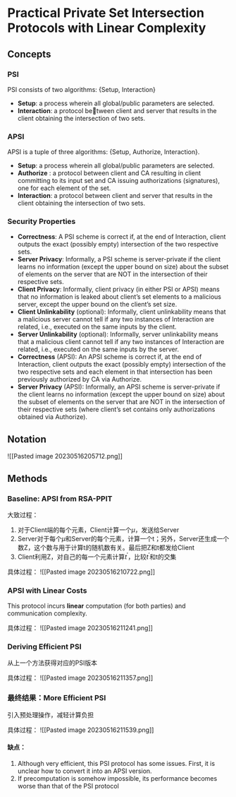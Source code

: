 # Practical Private Set Intersection Protocols with Linear Complexity

## Concepts

### PSI
PSI consists of two algorithms: {Setup, Interaction}
- **Setup**: a process wherein all global/public parameters are selected.
- **Interaction**: a protocol between client and server that results in the client obtaining the intersection of two sets.

### APSI
APSI is a tuple of three algorithms: {Setup, Authorize, Interaction}. 
- **Setup**: a process wherein all global/public parameters are selected.
- **Authorize** : a protocol between client and CA resulting in client committing to its input set and CA issuing authorizations (signatures), one for each element of the set.
- **Interaction**: a protocol between client and server that results in the client obtaining the intersection of two sets.

### Security Properties
- **Correctness**: A PSI scheme is correct if, at the end of Interaction, client outputs the exact (possibly empty) intersection of the two respective sets.
- **Server Privacy**: Informally, a PSI scheme is server-private if the client learns no information (except the upper bound on size) about the subset of elements on the server that are NOT in the intersection of their respective sets.
- **Client Privacy**: Informally, client privacy (in either PSI or APSI) means that no information is leaked about client’s set elements to a malicious server, except the upper bound on the client’s set size.
- **Client Unlinkability** (optional): Informally, client unlinkability means that a malicious server cannot tell if any two instances of Interaction are related, i.e., executed on the same inputs by the client.
- **Server Unlinkability** (optional): Informally, server unlinkability means that a malicious client cannot tell if any two instances of Interaction are related, i.e., executed on the same inputs by the server.
- **Correctness** (APSI): An APSI scheme is correct if, at the end of Interaction, client outputs the exact (possibly empty) intersection of the two respective sets and each element in that intersection has been previously authorized by CA via Authorize.
- **Server Privacy** (APSI): Informally, an APSI scheme is server-private if the client learns no information (except the upper bound on size) about the subset of elements on the server that are NOT in the intersection of their respective sets (where client’s set contains only authorizations obtained via Authorize).

## Notation

![[Pasted image 20230516205712.png]]

## Methods

### Baseline: APSI from RSA-PPIT
大致过程：
1. 对于Client端的每个元素，Client计算一个$\mu$，发送给Server
2. Server对于每个$\mu$和Server的每个元素，计算一个t；另外，Server还生成一个数Z，这个数与用于计算t的随机数有关。最后把Z和t都发给Client
3. Client利用Z，对自己的每一个元素计算$t^\prime$，比较$t^\prime$和t的交集

具体过程：
![[Pasted image 20230516210722.png]]

### APSI with Linear Costs
This protocol incurs **linear** computation (for both parties) and communication complexity.

具体过程：
![[Pasted image 20230516211241.png]]

### Deriving Efficient PSI
从上一个方法获得对应的PSI版本

具体过程：
![[Pasted image 20230516211357.png]]

### 最终结果：More Efficient PSI
引入预处理操作，减轻计算负担

具体过程：
![[Pasted image 20230516211539.png]]

#### 缺点：
1. Although very efficient, this PSI protocol has some issues. First, it is unclear how to convert it into an APSI version.
2. If precomputation is somehow impossible, its performance becomes worse than that of the PSI protocol